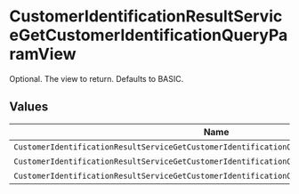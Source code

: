 # CustomerIdentificationResultServiceGetCustomerIdentificationQueryParamView

Optional. The view to return. Defaults to BASIC.


## Values

| Name                                                                                        | Value                                                                                       |
| ------------------------------------------------------------------------------------------- | ------------------------------------------------------------------------------------------- |
| `CustomerIdentificationResultServiceGetCustomerIdentificationQueryParamViewViewUnspecified` | VIEW_UNSPECIFIED                                                                            |
| `CustomerIdentificationResultServiceGetCustomerIdentificationQueryParamViewBasic`           | BASIC                                                                                       |
| `CustomerIdentificationResultServiceGetCustomerIdentificationQueryParamViewFull`            | FULL                                                                                        |